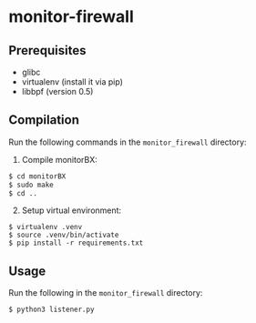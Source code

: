 # monitor-firewall

## Prerequisites

- glibc
- virtualenv (install it via pip)
- libbpf (version 0.5)

## Compilation

Run the following commands in the `monitor_firewall` directory:

1. Compile monitorBX:
```bash
$ cd monitorBX
$ sudo make
$ cd ..
```

2. Setup virtual environment:
```
$ virtualenv .venv
$ source .venv/bin/activate
$ pip install -r requirements.txt
```


## Usage

Run the following in the `monitor_firewall` directory:
```
$ python3 listener.py
```
